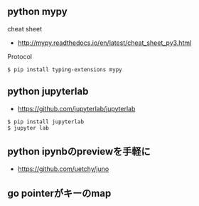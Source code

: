## python mypy

cheat sheet

- http://mypy.readthedocs.io/en/latest/cheat_sheet_py3.html

Protocol

```
$ pip install typing-extensions mypy
```


## python jupyterlab

- https://github.com/jupyterlab/jupyterlab

```console
$ pip install jupyterlab
$ jupyter lab
```



## python ipynbのpreviewを手軽に

- https://github.com/uetchy/juno

## go pointerがキーのmap
